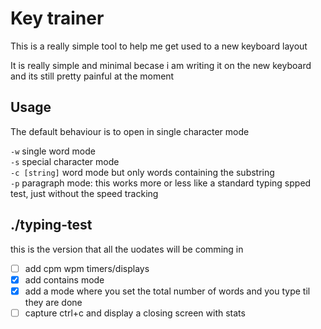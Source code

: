 # Key trainer
This is a really simple tool to help me get used to a new keyboard layout

It is really simple and minimal becase i am writing it on the new keyboard and its still pretty painful at the moment

## Usage 
The default behaviour is to open in single character mode

`-w` single word mode\
`-s` special character mode\
`-c [string]` word mode but only words containing the substring\
`-p` paragraph mode: this works more or less like a standard typing spped test, just without the speed tracking

## ./typing-test
this is the version that all the uodates will be comming in

 - [ ] add cpm wpm timers/displays
 - [x] add contains mode
 - [x] add a mode where you set the total number of words and you type til they are done
 - [ ] capture ctrl+c and display a closing screen with stats
